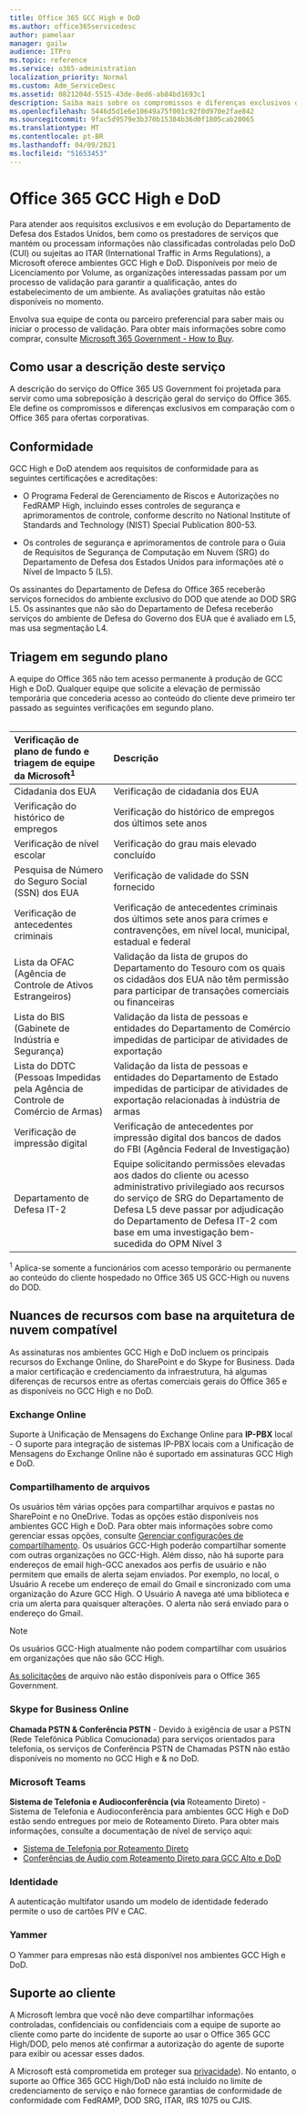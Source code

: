 ```yaml
---
title: Office 365 GCC High e DoD
ms.author: office365servicedesc
author: pamelaar
manager: gailw
audience: ITPro
ms.topic: reference
ms.service: o365-administration
localization_priority: Normal
ms.custom: Adm_ServiceDesc
ms.assetid: 0821204d-5515-43de-8ed6-ab84bd1693c1
description: Saiba mais sobre os compromissos e diferenças exclusivos dos ambientes Office 365 GCC High e DoD em comparação com o ambiente comercial do Office 365.
ms.openlocfilehash: 5446d5d1e6e10649a75f001c92f0d970e2fae842
ms.sourcegitcommit: 9fac5d9579e3b370b15384b36d0f1805cab20065
ms.translationtype: MT
ms.contentlocale: pt-BR
ms.lasthandoff: 04/09/2021
ms.locfileid: "51653453"
---
```

# <a name="office-365-gcc-high-and-dod"></a>Office 365 GCC High e DoD

Para atender aos requisitos exclusivos e em evolução do Departamento de Defesa dos Estados Unidos, bem como os prestadores de serviços que mantém ou processam informações não classificadas controladas pelo DoD (CUI) ou sujeitas ao ITAR (International Traffic in Arms Regulations), a Microsoft oferece ambientes GCC High e DoD. Disponíveis por meio de Licenciamento por Volume, as organizações interessadas passam por um processo de validação para garantir a qualificação, antes do estabelecimento de um ambiente. As avaliações gratuitas não estão disponíveis no momento. 
  
Envolva sua equipe de conta ou parceiro preferencial para saber mais ou iniciar o processo de validação. Para obter mais informações sobre como comprar, consulte [Microsoft 365 Government - How to Buy](./microsoft-365-government-how-to-buy.md).
  
## <a name="how-to-use-this-service-description"></a>Como usar a descrição deste serviço

A descrição do serviço do Office 365 US Government foi projetada para servir como uma sobreposição à descrição geral do serviço do Office 365. Ele define os compromissos e diferenças exclusivos em comparação com o Office 365 para ofertas corporativas.
  
## <a name="compliance"></a>Conformidade

GCC High e DoD atendem aos requisitos de conformidade para as seguintes certificações e acreditações: 
  
- O Programa Federal de Gerenciamento de Riscos e Autorizações no FedRAMP High, incluindo esses controles de segurança e aprimoramentos de controle, conforme descrito no National Institute of Standards and Technology (NIST) Special Publication 800-53.
    
- Os controles de segurança e aprimoramentos de controle para o Guia de Requisitos de Segurança de Computação em Nuvem (SRG) do Departamento de Defesa dos Estados Unidos para informações até o Nível de Impacto 5 (L5).
    
Os assinantes do Departamento de Defesa do Office 365 receberão serviços fornecidos do ambiente exclusivo do DOD que atende ao DOD SRG L5. Os assinantes que não são do Departamento de Defesa receberão serviços do ambiente de Defesa do Governo dos EUA que é avaliado em L5, mas usa segmentação L4.
  
## <a name="background-screening"></a>Triagem em segundo plano

A equipe do Office 365 não tem acesso permanente à produção de GCC High e DoD. Qualquer equipe que solicite a elevação de permissão temporária que concederia acesso ao conteúdo do cliente deve primeiro ter passado as seguintes verificações em segundo plano.<br><br>
  
| Verificação de plano de fundo e triagem de equipe da Microsoft<sup>1</sup> | Descrição |
|:-----|:-----|
|Cidadania dos EUA  <br/> |Verificação de cidadania dos EUA  <br/> |
|Verificação do histórico de empregos  <br/> |Verificação do histórico de empregos dos últimos sete anos  <br/> |
|Verificação de nível escolar  <br/> |Verificação do grau mais elevado concluído  <br/> |
|Pesquisa de Número do Seguro Social (SSN) dos EUA  <br/> |Verificação de validade do SSN fornecido  <br/> |
|Verificação de antecedentes criminais  <br/> |Verificação de antecedentes criminais dos últimos sete anos para crimes e contravenções, em nível local, municipal, estadual e federal  <br/> |
|Lista da OFAC (Agência de Controle de Ativos Estrangeiros)  <br/> |Validação da lista de grupos do Departamento do Tesouro com os quais os cidadãos dos EUA não têm permissão para participar de transações comerciais ou financeiras  <br/> |
|Lista do BIS (Gabinete de Indústria e Segurança)  <br/> |Validação da lista de pessoas e entidades do Departamento de Comércio impedidas de participar de atividades de exportação  <br/> |
|Lista do DDTC (Pessoas Impedidas pela Agência de Controle de Comércio de Armas)  <br/> |Validação da lista de pessoas e entidades do Departamento de Estado impedidas de participar de atividades de exportação relacionadas à indústria de armas  <br/> |
|Verificação de impressão digital  <br/> |Verificação de antecedentes por impressão digital dos bancos de dados do FBI (Agência Federal de Investigação)  <br/> |
|Departamento de Defesa IT-2  <br/> |Equipe solicitando permissões elevadas aos dados do cliente ou acesso administrativo privilegiado aos recursos do serviço de SRG do Departamento de Defesa L5 deve passar por adjudicação do Departamento de Defesa IT-2 com base em uma investigação bem-sucedida do OPM Nível 3  <br/> |

<sup>1</sup> Aplica-se somente a funcionários com acesso temporário ou permanente ao conteúdo do cliente hospedado no Office 365 US GCC-High ou nuvens do DOD.
## <a name="feature-nuances-based-on-compliant-cloud-architecture"></a>Nuances de recursos com base na arquitetura de nuvem compatível

As assinaturas nos ambientes GCC High e DoD incluem os principais recursos do Exchange Online, do SharePoint e do Skype for Business. Dada a maior certificação e credenciamento da infraestrutura, há algumas diferenças de recursos entre as ofertas comerciais gerais do Office 365 e as disponíveis no GCC High e no DoD.
  
### <a name="exchange-online"></a>Exchange Online

 Suporte à Unificação de Mensagens do Exchange Online para **IP-PBX** local - O suporte para integração de sistemas IP-PBX locais com a Unificação de Mensagens do Exchange Online não é suportado em assinaturas GCC High e DoD. 
  
### <a name="file-sharing"></a>Compartilhamento de arquivos

Os usuários têm várias opções para compartilhar arquivos e pastas no SharePoint e no OneDrive. Todas as opções estão disponíveis nos ambientes GCC High e DoD. Para obter mais informações sobre como gerenciar essas opções, consulte [Gerenciar configurações de compartilhamento](/sharepoint/turn-external-sharing-on-or-off). Os usuários GCC-High poderão compartilhar somente com outras organizações no GCC-High. Além disso, não há suporte para endereços de email high-GCC anexados aos perfis de usuário e não permitem que emails de alerta sejam enviados. Por exemplo, no local, o Usuário A recebe um endereço de email do Gmail e sincronizado com uma organização do Azure GCC High. O Usuário A navega até uma biblioteca e cria um alerta para quaisquer alterações. O alerta não será enviado para o endereço do Gmail.

> [!NOTE]
> Os usuários GCC-High atualmente não podem compartilhar com usuários em organizações que não são GCC High.

[As solicitações](https://support.office.com/article/f54aa7f8-2589-4421-b351-d415fc3b83af) de arquivo não estão disponíveis para o Office 365 Government.

### <a name="skype-for-business-online"></a>Skype for Business Online

 **Chamada PSTN &amp; Conferência PSTN** - Devido à exigência de usar a PSTN (Rede Telefônica Pública Comucionada) para serviços orientados para telefonia, os serviços de Conferência PSTN de Chamadas PSTN não estão disponíveis no momento no GCC High e &amp; no DoD.

### <a name="microsoft-teams"></a>Microsoft Teams

**Sistema de Telefonia e Audioconferência (via** Roteamento Direto) - Sistema de Telefonia e Audioconferência para ambientes GCC High e DoD estão sendo entregues por meio de Roteamento Direto. Para obter mais informações, consulte a documentação de nível de serviço aqui:

- [Sistema de Telefonia por Roteamento Direto](/microsoftteams/here-s-what-you-get-with-phone-system)
- [Conferências de Áudio com Roteamento Direto para GCC Alto e DoD](/microsoftteams/audio-conferencing-with-direct-routing-for-gcch-and-dod)

### <a name="identity"></a>Identidade

A autenticação multifator usando um modelo de identidade federado permite o uso de cartões PIV e CAC.
  
### <a name="yammer"></a>Yammer

O Yammer para empresas não está disponível nos ambientes GCC High e DoD.
  
## <a name="customer-support"></a>Suporte ao cliente

A Microsoft lembra que você não deve compartilhar informações controladas, confidenciais ou confidenciais com a equipe de suporte ao cliente como parte do incidente de suporte ao usar o Office 365 GCC High/DOD, pelo menos até confirmar a autorização do agente de suporte para exibir ou acessar esses dados.

A Microsoft está comprometida em proteger sua [privacidade](https://privacy.microsoft.com/privacystatement)). No entanto, o suporte ao Office 365 GCC High/DoD não está incluído no limite de credenciamento de serviço e não fornece garantias de conformidade de conformidade com FedRAMP, DOD SRG, ITAR, IRS 1075 ou CJIS.